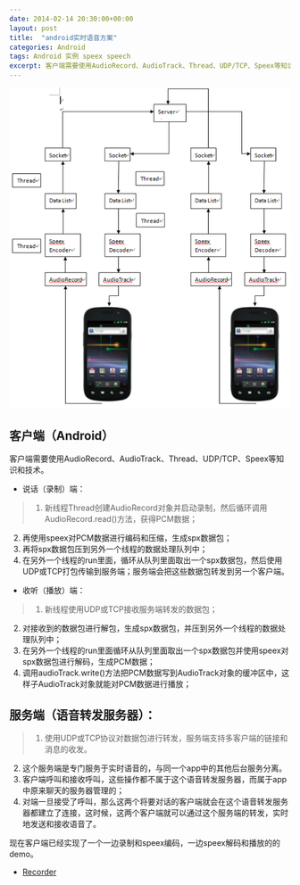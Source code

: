 ```yaml
---
date: 2014-02-14 20:30:00+00:00
layout: post
title:  "android实时语音方案"
categories: Android
tags: Android 实例 speex speech
excerpt: 客户端需要使用AudioRecord、AudioTrack、Thread、UDP/TCP、Speex等知识和技术。
---
```


![img](/assets/2014-02-14-android-speex-speech.png)
<p></p>

客户端（Android）
------

客户端需要使用AudioRecord、AudioTrack、Thread、UDP/TCP、Speex等知识和技术。

* 说话（录制）端：

> 1. 新线程Thread创建AudioRecord对象并启动录制，然后循环调用AudioRecord.read()方法，获得PCM数据；
2. 再使用speex对PCM数据进行编码和压缩，生成spx数据包；
3. 再将spx数据包压到另外一个线程的数据处理队列中；
4. 在另外一个线程的run里面，循环从队列里面取出一个spx数据包，然后使用UDP或TCP打包传输到服务端；服务端会把这些数据包转发到另一个客户端。

* 收听（播放）端：

> 1. 新线程使用UDP或TCP接收服务端转发的数据包；
2. 对接收到的数据包进行解包，生成spx数据包，并压到另外一个线程的数据处理队列中；
3. 在另外一个线程的run里面循环从队列里面取出一个spx数据包并使用speex对spx数据包进行解码，生成PCM数据；
4. 调用audioTrack.write()方法把PCM数据写到AudioTrack对象的缓冲区中，这样子AudioTrack对象就能对PCM数据进行播放；
<p></p>


服务端（语音转发服务器）：
------

> 1. 使用UDP或TCP协议对数据包进行转发，服务端支持多客户端的链接和消息的收发。
2. 这个服务端是专门服务于实时语音的，与同一个app中的其他后台服务分离。
3. 客户端呼叫和接收呼叫，这些操作都不属于这个语音转发服务器，而属于app中原来聊天的服务器管理的；
4. 对端一旦接受了呼叫，那么这两个将要对话的客户端就会在这个语音转发服务器都建立了连接，这时候，这两个客户端就可以通过这个服务端的转发，实时地发送和接收语音了。

现在客户端已经实现了一个一边录制和speex编码，一边speex解码和播放的的demo。

* [Recorder](https://github.com/Janseon/Recorder)